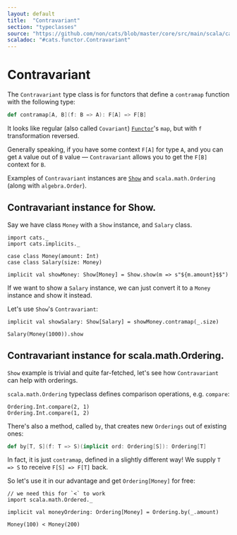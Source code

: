 ```yaml
---
layout: default
title:  "Contravariant"
section: "typeclasses"
source: "https://github.com/non/cats/blob/master/core/src/main/scala/cats/functor/Contravariant.scala"
scaladoc: "#cats.functor.Contravariant"
---
```

# Contravariant

The `Contravariant` type class is for functors that define a `contramap`
function with the following type:

```scala
def contramap[A, B](f: B => A): F[A] => F[B]
```

It looks like regular (also called `Covariant`) [`Functor`](functor.html)'s `map`,
but with `f` transformation reversed.

Generally speaking, if you have some context `F[A]` for type `A`,
and you can get `A` value out of `B` value — `Contravariant` allows you to get the `F[B]` context for `B`.

Examples of `Contravariant` instances are [`Show`](show.html) and `scala.math.Ordering` (along with `algebra.Order`).

## Contravariant instance for Show.

Say we have class `Money` with a `Show` instance, and `Salary` class. 

```tut:silent
import cats._
import cats.implicits._

case class Money(amount: Int)
case class Salary(size: Money)

implicit val showMoney: Show[Money] = Show.show(m => s"${m.amount}$$")
```

If we want to show a `Salary` instance, we can just convert it to a `Money` instance and show it instead.

Let's use `Show`'s `Contravariant`:
  
```tut
implicit val showSalary: Show[Salary] = showMoney.contramap(_.size)

Salary(Money(1000)).show
```

## Contravariant instance for scala.math.Ordering.

`Show` example is trivial and quite far-fetched, let's see how `Contravariant` can help with orderings.

`scala.math.Ordering` typeclass defines comparison operations, e.g. `compare`: 

```tut
Ordering.Int.compare(2, 1)
Ordering.Int.compare(1, 2)
```

There's also a method, called `by`, that creates new `Orderings` out of existing ones:

```scala
def by[T, S](f: T => S)(implicit ord: Ordering[S]): Ordering[T]
```

In fact, it is just `contramap`, defined in a slightly different way! We supply `T => S` to receive `F[S] => F[T]` back.

So let's use it in our advantage and get `Ordering[Money]` for free: 

```tut
// we need this for `<` to work
import scala.math.Ordered._

implicit val moneyOrdering: Ordering[Money] = Ordering.by(_.amount)

Money(100) < Money(200)
```

